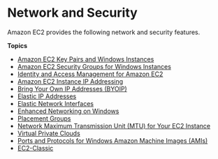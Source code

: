 # Network and Security<a name="ec2-network-and-security"></a>

Amazon EC2 provides the following network and security features\.

**Topics**
+ [Amazon EC2 Key Pairs and Windows Instances](ec2-key-pairs.md)
+ [Amazon EC2 Security Groups for Windows Instances](ec2-security-groups.md)
+ [Identity and Access Management for Amazon EC2](security-iam.md)
+ [Amazon EC2 Instance IP Addressing](using-instance-addressing.md)
+ [Bring Your Own IP Addresses \(BYOIP\)](ec2-byoip.md)
+ [Elastic IP Addresses](elastic-ip-addresses-eip.md)
+ [Elastic Network Interfaces](using-eni.md)
+ [Enhanced Networking on Windows](enhanced-networking.md)
+ [Placement Groups](placement-groups.md)
+ [Network Maximum Transmission Unit \(MTU\) for Your EC2 Instance](network_mtu.md)
+ [Virtual Private Clouds](using-vpc.md)
+ [Ports and Protocols for Windows Amazon Machine Images \(AMIs\)](ports-and-protocols.md)
+ [EC2\-Classic](ec2-classic-platform.md)